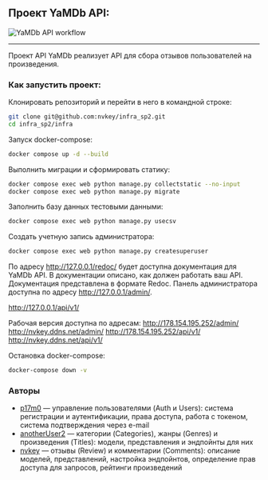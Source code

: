 ## Проект YaMDb API:
![YaMDb API workflow](https://github.com/nvkey/yamdb_final/actions/workflows/yamdb_workflow.yml/badge.svg)

---
Проект API YaMDb реализует API для сбора отзывов пользователей на произведения.

### Как запустить проект:

Клонировать репозиторий и перейти в него в командной строке:
``` bash
git clone git@github.com:nvkey/infra_sp2.git
cd infra_sp2/infra
```

Запуск docker-compose:
``` bash
docker compose up -d --build 
```

Выполнить миграции и сформировать статику:
``` bash
docker compose exec web python manage.py collectstatic --no-input 
docker compose exec web python manage.py migrate
```

Заполнить базу данных тестовыми данными:
``` bash
docker compose exec web python manage.py usecsv
```

Cоздать учетную запись администратора:
``` bash
docker compose exec web python manage.py createsuperuser
```

По адресу http://127.0.0.1/redoc/ будет доступна документация для YaMDb API. В документации описано, как должен работать ваш API. Документация представлена в формате Redoc.
Панель администратора доступна по адресу http://127.0.0.1/admin/.

http://127.0.0.1/api/v1/

Рабочая версия доступна по адресам:
http://178.154.195.252/admin/
http://nvkey.ddns.net/admin/
http://178.154.195.252/api/v1/
http://nvkey.ddns.net/api/v1/

Остановка docker-compose:
``` bash
docker-compose down -v 
```

### Авторы
- [p17m0](https://github.com/p17m0) — управление пользователями (Auth и Users): система регистрации и аутентификации, права доступа, работа с токеном, система подтверждения через e-mail
- [anotherUser2](https://github.com/anotherUser2) — категории (Categories), жанры (Genres) и произведения (Titles): модели, представления и эндпойнты для них
- [nvkey](https://github.com/nvkey) — отзывы (Review) и комментарии (Comments): описание моделей, представлений, настройка эндпойнтов, определение прав доступа для запросов, рейтинги произведений